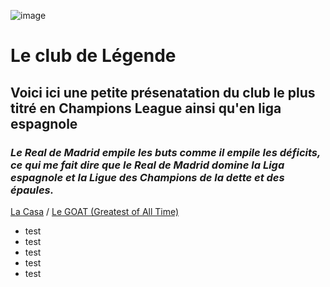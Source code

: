 ![image](https://github.com/user-attachments/assets/68211a8a-c8d9-4374-b155-4afc600a9673)
# Le club de Légende
## Voici ici une petite présenatation du club le plus titré en Champions League ainsi qu'en liga espagnole

### *Le  Real de Madrid empile les buts comme il empile les déficits, ce qui me fait dire que le Real de Madrid domine la Liga espagnole et la Ligue des Champions de la dette et des épaules.*
[La Casa](https://fr.wikipedia.org/wiki/Real_Madrid_Club_de_F%C3%BAtbol) / [Le GOAT (Greatest of All Time)](https://www.si.com/soccer/2016/05/28/video-cristiano-ronaldo-yells-si-champions-league-final)

- test
- test
- test
- test
- test
